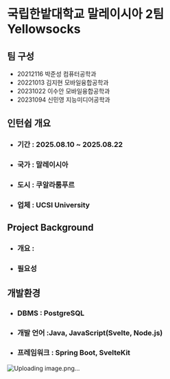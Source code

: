 # 국립한밭대학교 말레이시아 2팀 Yellowsocks

## 팀 구성 
- 20212116 박준성 컴퓨터공학과
- 20221013 김지현 모바일융합공학과
- 20231022 이수안 모바일융합공학과
- 20231094 신민영 지능미디어공학과

## 인턴쉽 개요
  - ### 기간 : 2025.08.10 ~ 2025.08.22
  - ### 국가 : 말레이시아
  - ### 도시 : 쿠알라룸푸르
  - ### 업체 : UCSI University

## Project Background
  - ### 개요 : 
  - ### 필요성

## 개발환경
  - ### DBMS : PostgreSQL
  - ### 개발 언어 :Java, JavaScript(Svelte, Node.js)
  - ### 프레임워크 : Spring Boot, SvelteKit
![Uploading image.png…]()
